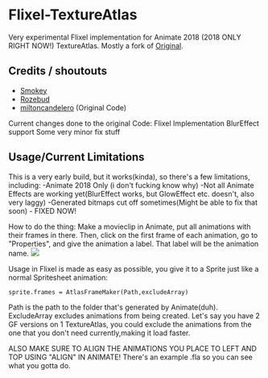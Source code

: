 # Flixel-TextureAtlas
 
 Very experimental Flixel implementation for Animate 2018 (2018 ONLY RIGHT NOW!) TextureAtlas. Mostly a fork of [Original](https://github.com/miltoncandelero/OpenFLAnimateAtlas).

 ## Credits / shoutouts

 - [Smokey](https://twitter.com/Smokey_5_)
 - [Rozebud](https://twitter.com/helpme_thebigt)
 - [miltoncandelero](https://github.com/miltoncandelero) (Original Code)

 Current changes done to the original Code:
 Flixel Implementation
 BlurEffect support
 Some very minor fix stuff

  ## Usage/Current Limitations

  This is a very early build, but it works(kinda), so there's a few limitations, including:
  -Animate 2018 Only (i don't fucking know why)
  -Not all Animate Effects are working yet(BlurEffect works, but GlowEffect etc. doesn't, also very laggy)
  -Generated bitmaps cut off sometimes(Might be able to fix that soon) - FIXED NOW!

  How to do the thing:
  Make a movieclip in Animate, put all animations with their frames in there. Then, click on the first frame of each animation, go to "Properties", and give the animation a label. That label will be the animation name.
  ![](/art/readme/instruction1.PNG)

  Usage in Flixel is made as easy as possible, you give it to a Sprite just like a normal Spritesheet animation:

 `sprite.frames = AtlasFrameMaker(Path,excludeArray)`
 
 Path is the path to the folder that's generated by Animate(duh).
 ExcludeArray excludes animations from being created. Let's say you have 2 GF versions on 1 TextureAtlas, you could exclude the animations from the one that you don't need currently,making it load faster.

 ALSO MAKE SURE TO ALIGN THE ANIMATIONS YOU PLACE TO LEFT AND TOP USING "ALIGN" IN ANIMATE! There's an example .fla so you can see what you gotta do.

    
